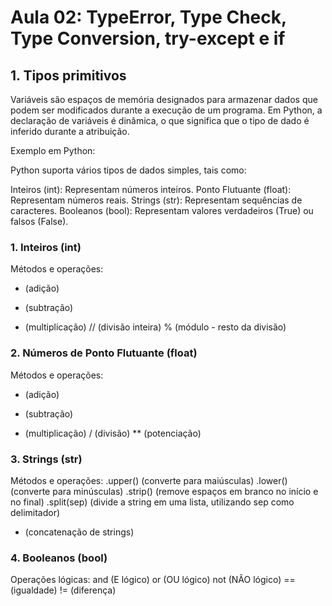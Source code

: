 
# Aula 02: TypeError, Type Check, Type Conversion, try-except e if

## 1. Tipos primitivos
Variáveis são espaços de memória designados para armazenar dados que podem ser modificados durante a execução de um programa. Em Python, a declaração de variáveis é dinâmica, o que significa que o tipo de dado é inferido durante a atribuição.

Exemplo em Python:

Python suporta vários tipos de dados simples, tais como:

Inteiros (int): Representam números inteiros.
Ponto Flutuante (float): Representam números reais.
Strings (str): Representam sequências de caracteres.
Booleanos (bool): Representam valores verdadeiros (True) ou falsos (False).

### 1. Inteiros (int)
Métodos e operações:
+ (adição)
- (subtração)
* (multiplicação)
// (divisão inteira)
% (módulo - resto da divisão)
### 2. Números de Ponto Flutuante (float)
Métodos e operações:
+ (adição)
- (subtração)
* (multiplicação)
/ (divisão)
** (potenciação)
### 3. Strings (str)
Métodos e operações:
.upper() (converte para maiúsculas)
.lower() (converte para minúsculas)
.strip() (remove espaços em branco no início e no final)
.split(sep) (divide a string em uma lista, utilizando sep como delimitador)
+ (concatenação de strings)
### 4. Booleanos (bool)
Operações lógicas:
and (E lógico)
or (OU lógico)
not (NÃO lógico)
== (igualdade)
!= (diferença)

